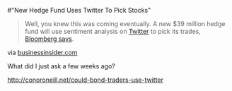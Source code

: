 #"New Hedge Fund Uses Twitter To Pick Stocks"


 <div class="posterous_bookmarklet_entry">
 <blockquote class="posterous_long_quote">Well, you knew this was coming eventually. A new $39 million hedge fund will use sentiment analysis on <a href="http://www.businessinsider.com/blackboard/twitter">Twitter</a> to pick its trades, <a href="http://www.businessweek.com/news/2010-12-22/hedge-fund-will-track-twitter-to-predict-stock-moves.html">Bloomberg says</a>.</blockquote>

<div class="posterous_quote_citation">via <a href="http://www.businessinsider.com/new-hedge-fund-uses-twitter-to-pick-stocks-2010-12">businessinsider.com</a></div>
 <p>What did I just ask a few weeks ago?
</p><p><a href="http://conoroneill.net/could-bond-traders-use-twitter">http://conoroneill.net/could-bond-traders-use-twitter</a></p></div>
 